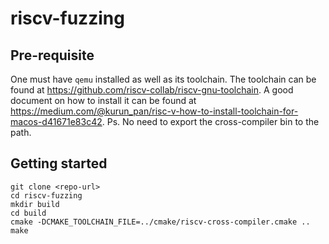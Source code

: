 # riscv-fuzzing

## Pre-requisite

One must have `qemu` installed as well as its toolchain. The toolchain can be found at https://github.com/riscv-collab/riscv-gnu-toolchain.
A good document on how to install it can be found at https://medium.com/@kurun_pan/risc-v-how-to-install-toolchain-for-macos-d41671e83c42.
Ps. No need to export the cross-compiler bin to the path. 

## Getting started

```
git clone <repo-url>
cd riscv-fuzzing
mkdir build
cd build
cmake -DCMAKE_TOOLCHAIN_FILE=../cmake/riscv-cross-compiler.cmake ..
make
```